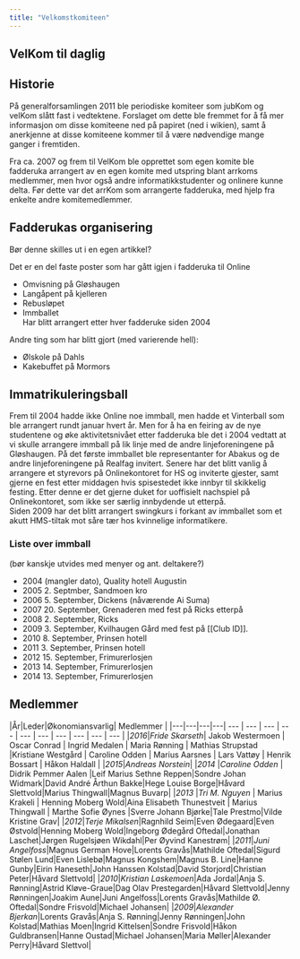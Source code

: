 ```yaml
---
title: "Velkomstkomiteen"
---
```


VelKom til daglig
-----------------

Historie
--------

På generalforsamlingen 2011 ble periodiske komiteer som jubKom og velKom
slått fast i vedtektene. Forslaget om dette ble fremmet for å få mer
informasjon om disse komiteene ned på papiret (ned i wikien), samt å
anerkjenne at disse komiteene kommer til å være nødvendige mange ganger
i fremtiden.

Fra ca. 2007 og frem til VelKom ble opprettet som egen komite ble
fadderuka arrangert av en egen komite med utspring blant arrkoms
medlemmer, men hvor også andre informatikkstudenter og onlinere kunne
delta. Før dette var det arrKom som arrangerte fadderuka, med hjelp fra
enkelte andre komitemedlemmer.

Fadderukas organisering
-----------------------

Bør denne skilles ut i en egen artikkel?

Det er en del faste poster som har gått igjen i fadderuka til Online

-   Omvisning på Gløshaugen
-   Langåpent på kjelleren
-   Rebusløpet
-   Immballet  
    Har blitt arrangert etter hver fadderuke siden 2004

Andre ting som har blitt gjort (med varierende hell):  
* Ølskole på Dahls  
* Kakebuffet på Mormors

Immatrikuleringsball
--------------------

Frem til 2004 hadde ikke Online noe immball, men hadde et Vinterball som
ble arrangert rundt januar hvert år. Men for å ha en feiring av de nye
studentene og øke aktivitetsnivået etter fadderuka ble det i 2004
vedtatt at vi skulle arrangere immball på lik linje med de andre
linjeforeningene på Gløshaugen. På det første immballet ble
representanter for Abakus og de andre linjeforeningene på Realfag
invitert. Senere har det blitt vanlig å arrangere et styrevors på
Onlinekontoret for HS og inviterte gjester, samt gjerne en fest etter
middagen hvis spisestedet ikke innbyr til skikkelig festing. Etter denne
er det gjerne duket for uoffisielt nachspiel på Onlinekontoret, som ikke
ser særlig innbydende ut etterpå.  
Siden 2009 har det blitt arrangert swingkurs i forkant av immballet som
et akutt HMS-tiltak mot såre tær hos kvinnelige informatikere.

### Liste over immball

(bør kanskje utvides med menyer og ant. deltakere?)  
* 2004 (mangler dato), Quality hotell Augustin  
* 2005 2. Septmber, Sandmoen kro  
* 2006 5. September, Dickens (nåværende Ai Suma)  
* 2007 20. September, Grenaderen med fest på Ricks etterpå  
* 2008 2. September, Ricks  
* 2009 3. September, Kvilhaugen Gård med fest på [[Club ID]].  
* 2010 8. September, Prinsen hotell  
* 2011 3. September, Prinsen hotell  
* 2012 15. September, Frimurerlosjen  
* 2013 14. September, Frimurerlosjen  
* 2014 13. September, Frimurerlosjen

Medlemmer
---------

|År|Leder|Økonomiansvarlig|    Medlemmer    |
|---|---|---|---| --- | --- | --- |  --- |  --- | --- | --- | --- | --- | --- |
|*2016*|*Fride Skarseth*| Jakob Westermoen | Oscar Conrad | Ingrid Medalen | Maria Rønning | Mathias Strupstad |Kristiane Westgård | Caroline Odden | Marius Aarsnes | Lars Vattøy | Henrik Bossart | Håkon Haldall |
|*2015*|*Andreas Norstein*|
|*2014* |*Caroline Odden* | Didrik Pemmer Aalen |Leif Marius Sethne Reppen|Sondre Johan Widmark|David André Årthun Bakke|Hege Louise Borge|Håvard Slettvold|Marius Thingwall|Magnus Buvarp|
|*2013* |*Tri M. Nguyen* | Marius Krakeli | Henning Moberg Wold|Aina Elisabeth Thunestveit | Marius Thingwall | Marthe Sofie Øynes |Sverre Johann Bjørke|Tale Prestmo|Vilde Kristine Grav|
|*2012*|*Terje Mikalsen*|Ragnhild Seim|Even Ødegaard|Even Østvold|Henning Moberg Wold|Ingeborg Ødegård Oftedal|Jonathan Laschet|Jørgen Rugelsjøen Wikdahl|Per Øyvind Kanestrøm|
|*2011*|*Juni Angelfoss*|Magnus German Hove|Lorents Gravås|Mathilde Oftedal|Sigurd Stølen Lund|Even Lislebø|Magnus Kongshem|Magnus B. Line|Hanne Gunby|Eirin Haneseth|John Hanssen Kolstad|David Storjord|Christian Peter|Håvard Slettvold|
|*2010*|*Kristian Laskemoen*|Ada Jordal|Anja S. Rønning|Astrid Kløve-Graue|Dag Olav Prestegarden|Håvard Slettvold|Jenny Rønningen|Joakim Aune|Juni Angelfoss|Lorents Gravås|Mathilde Ø. Oftedal|Sondre Frisvold|Michael Johansen|
|*2009*|*Alexander Bjerkan*|Lorents Gravås|Anja S. Rønning|Jenny Rønningen|John Kolstad|Mathias Moen|Ingrid Kittelsen|Sondre Frisvold|Håkon Guldbransen|Hanne Oustad|Michael Johansen|Maria Møller|Alexander Perry|Håvard Slettvol|